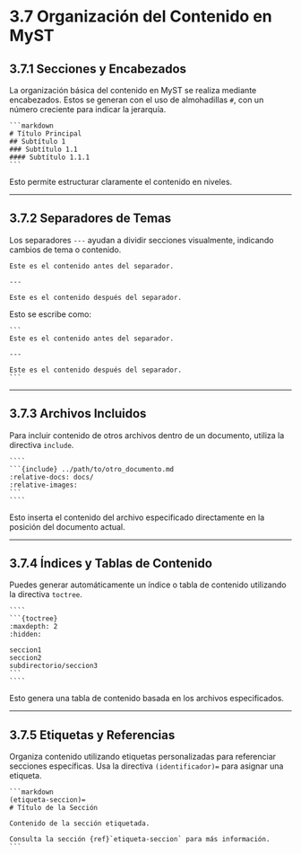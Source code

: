 # 3.7 Organización del Contenido en MyST

## 3.7.1 Secciones y Encabezados
La organización básica del contenido en MyST se realiza mediante encabezados. Estos se generan con el uso de almohadillas `#`, con un número creciente para indicar la jerarquía.

````{admonition} Ejemplo de Encabezados Jerárquicos
```markdown
# Título Principal
## Subtítulo 1
### Subtítulo 1.1
#### Subtítulo 1.1.1
```
````

Esto permite estructurar claramente el contenido en niveles.

---

## 3.7.2 Separadores de Temas
Los separadores `---` ayudan a dividir secciones visualmente, indicando cambios de tema o contenido.

```{admonition} Ejemplo de Separador
Este es el contenido antes del separador.

---

Este es el contenido después del separador.
```

Esto se escribe como:
````{admonition} Markdown
```
Este es el contenido antes del separador.

---

Este es el contenido después del separador.
```
````

---

## 3.7.3 Archivos Incluidos
Para incluir contenido de otros archivos dentro de un documento, utiliza la directiva `include`.

`````{admonition} Ejemplo de Inclusión de Archivo
````
```{include} ../path/to/otro_documento.md
:relative-docs: docs/
:relative-images:
```
````
`````

Esto inserta el contenido del archivo especificado directamente en la posición del documento actual.

---

## 3.7.4 Índices y Tablas de Contenido
Puedes generar automáticamente un índice o tabla de contenido utilizando la directiva `toctree`.

`````{admonition} Ejemplo de Tabla de Contenidos
````
```{toctree}
:maxdepth: 2
:hidden:

seccion1
seccion2
subdirectorio/seccion3
```
````
`````

Esto genera una tabla de contenido basada en los archivos especificados.

---

## 3.7.5 Etiquetas y Referencias
Organiza contenido utilizando etiquetas personalizadas para referenciar secciones específicas. Usa la directiva `(identificador)=` para asignar una etiqueta.

````{admonition} Ejemplo de Etiqueta y Referencia
```markdown
(etiqueta-seccion)=
# Título de la Sección

Contenido de la sección etiquetada.

Consulta la sección {ref}`etiqueta-seccion` para más información.
```
````





